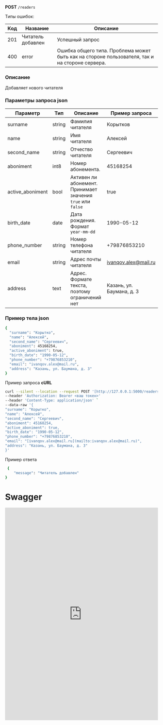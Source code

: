 **POST** `/readers`

Типы ошибок:

| Код | Название | Описание |
| --- | --- | --- |
| 201 | Читатель добавлен | Успешный запрос |
| 400 | error | Ошибка общего типа. Проблема может быть как на стороне пользователя, так и на стороне сервера. |

### Описание

Добавляет нового читателя

### Параметры запроса json

| Параметр | Тип | Описание | Пример запроса |
| --- | --- | --- | --- |
| surname | string | Фамилия читателя | Корытков |
| name | string | Имя читателя | Алексей |
| second_name | string | Отчество читателя | Сергеевич |
| aboniment | int8 | Номер абонемента. | 45168254 |
| active_aboniment | bool | Активен ли абонемент. Принимает значения `true` или `false` | true |
| birth_date | date | Дата рождения. Формат `year-mm-dd`  | 1990-05-12 |
| phone_number | string | Номер телефона читателя | +79876853210 |
| email | string | Адрес почты читателя | [ivanqov.alex@mail.ru](mailto:ivanqov.alex@mail.ru) |
| address | text | Адрес. Формате текста, поэтому ограничений нет | Казань, ул. Баумана, д. 3 |

### Пример тела json

```bash
{
  "surname": "Корытко",
  "name": "Алексей",
  "second_name": "Сергеевич",
  "aboniment": 45168254,
  "active_aboniment": true,
  "birth_date": "1990-05-12",
  "phone_number": "+79876853210",
  "email": "ivanqov.alex@mail.ru",
  "address": "Казань, ул. Баумана, д. 3"
}
```

Пример запроса **cURL**

```bash
curl --silent --location --request POST '[http://127.0.0.1:5000/readers](http://127.0.0.1:5000/readers/7)' 
--header 'Authorization: Bearer <ваш токен>'
--header 'Content-Type: application/json' `
--data-raw '{
"surname": "Корытко",
"name": "Алексей",
"second_name": "Сергеевич",
"aboniment": 45168254,
"active_aboniment": true,
"birth_date": "1990-05-12",
"phone_number": "+79876853210",
"email": "[ivanqov.alex@mail.ru](mailto:ivanqov.alex@mail.ru)",
"address": "Казань, ул. Баумана, д. 3"
}'
```

Пример ответа

```bash
 {
    "message": "Читатель добавлен"
}
```
# Swagger
<iframe
  src="http://127.0.0.1:8000/swagger-ui/post_readers.html"
  style="width: 100%; height: 700px; border: none;"
></iframe>